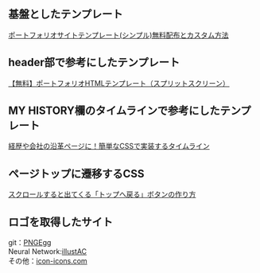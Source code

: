 ## 基盤としたテンプレート
[ポートフォリオサイトテンプレート(シンプル)無料配布とカスタム方法](https://maipyon.net/programming/portfolio-template/)

## header部で参考にしたテンプレート
[【無料】ポートフォリオHTMLテンプレート（スプリットスクリーン）](https://webdesigner-go.com/template/portfolio-04/)

## MY HISTORY欄のタイムラインで参考にしたテンプレート
[経歴や会社の沿革ページに！簡単なCSSで実装するタイムライン](https://www.webcreatorbox.com/tech/css-timeline)

## ページトップに遷移するCSS
[スクロールすると出てくる「トップへ戻る」ボタンの作り方](https://cotodama.co/pagetop/)

## ロゴを取得したサイト
git：[PNGEgg](https://www.pngegg.com/en/png-etzdt) <br>
Neural Network:[illustAC](https://www.ac-illust.com/main/detail.php?id=1441125&word=A.I.) <br>
その他：[icon-icons.com](https://icon-icons.com/ja/pack/Vector-Logo/2699)
